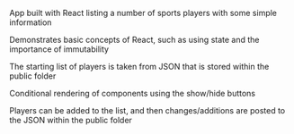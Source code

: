 App built with React listing a number of sports players with some simple information

Demonstrates basic concepts of React, such as using state and the importance of immutability

The starting list of players is taken from JSON that is stored within the public folder

Conditional rendering of components using the show/hide buttons

Players can be added to the list, and then changes/additions are posted to the JSON within the public folder

